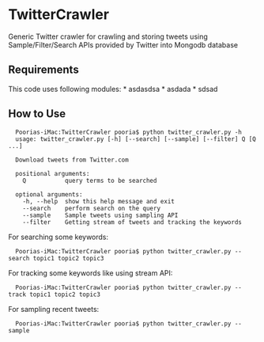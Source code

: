 TwitterCrawler
==============

Generic Twitter crawler for crawling and storing tweets using Sample/Filter/Search APIs 
provided by Twitter into Mongodb database


Requirements
------------
This code uses following modules:
      * asdasdsa
      * asdada
      * sdsad

How to Use
----------
      Poorias-iMac:TwitterCrawler pooria$ python twitter_crawler.py -h
      usage: twitter_crawler.py [-h] [--search] [--sample] [--filter] Q [Q ...]
      
      Download tweets from Twitter.com
      
      positional arguments:
        Q           query terms to be searched
      
      optional arguments:
        -h, --help  show this help message and exit
        --search    perform search on the query
        --sample    Sample tweets using sampling API
        --filter    Getting stream of tweets and tracking the keywords
        
        
        
For searching some keywords:

      Poorias-iMac:TwitterCrawler pooria$ python twitter_crawler.py --search topic1 topic2 topic3
  
For tracking some keywords like using stream API:

      Poorias-iMac:TwitterCrawler pooria$ python twitter_crawler.py --track topic1 topic2 topic3
  
For sampling recent tweets:

      Poorias-iMac:TwitterCrawler pooria$ python twitter_crawler.py --sample
